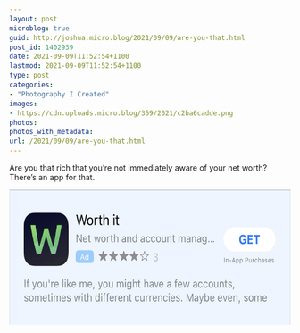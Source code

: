 ```yaml
---
layout: post
microblog: true
guid: http://joshua.micro.blog/2021/09/09/are-you-that.html
post_id: 1402939
date: 2021-09-09T11:52:54+1100
lastmod: 2021-09-09T11:52:54+1100
type: post
categories:
- "Photography I Created"
images:
- https://cdn.uploads.micro.blog/359/2021/c2ba6cadde.png
photos:
photos_with_metadata:
url: /2021/09/09/are-you-that.html
---
```

Are you that rich that you’re not immediately aware of your net worth? There’s an app for that.

<img src="uploads/2021/c2ba6cadde.png" width="600" height="242" alt="" />

